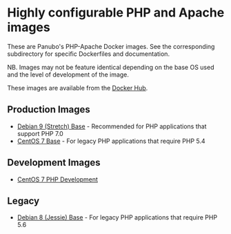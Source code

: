 # Highly configurable PHP and Apache images

These are Panubo's PHP-Apache Docker images. See the corresponding subdirectory for specific Dockerfiles and documentation.

NB. Images may not be feature identical depending on the base OS used and the level of development of the image.

These images are available from the [Docker Hub](https://hub.docker.com/r/panubo/php-apache/).

## Production Images

- [Debian 9 (Stretch) Base](/debian9) - Recommended for PHP applications that support PHP 7.0
- [CentOS 7 Base](/centos7) - For legacy PHP applications that require PHP 5.4

## Development Images

- [CentOS 7 PHP Development](/centos7)

## Legacy

- [Debian 8 (Jessie) Base](/debian8) - For legacy PHP applications that require PHP 5.6

